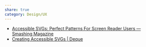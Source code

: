 ```yaml
---
share: true
category: Design/UX
---
```



- [Accessible SVGs: Perfect Patterns For Screen Reader Users — Smashing Magazine](https://www.smashingmagazine.com/2021/05/accessible-svg-patterns-comparison/)
- [Creating Accessible SVGs | Deque](https://www.deque.com/blog/creating-accessible-svgs/)
